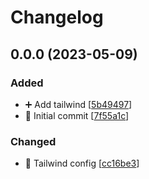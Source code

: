 # Changelog

<a name="0.0.0"></a>
## 0.0.0 (2023-05-09)

### Added

- ➕ Add tailwind [[5b49497](https://github.com/Sakoutecher/password-generator/commit/5b49497ed6459591370ae83379ae5b6f69fb6378)]
- 🎉 Initial commit [[7f55a1c](https://github.com/Sakoutecher/password-generator/commit/7f55a1c7a8105b1ccc54ad6814f128d0143d72d3)]

### Changed

- 🔧 Tailwind config [[cc16be3](https://github.com/Sakoutecher/password-generator/commit/cc16be34a790269cb85c128e38143e241a9ddda6)]


